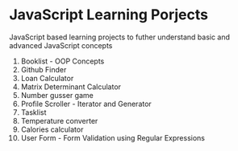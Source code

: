 # JavaScript Learning Porjects

JavaScript based learning projects to futher understand basic and advanced JavaScript concepts

1. Booklist - OOP Concepts
2. Github Finder
3. Loan Calculator
4. Matrix Determinant Calculator
5. Number gusser game
6. Profile Scroller - Iterator and Generator
7. Tasklist
8. Temperature converter
9. Calories calculator
10. User Form - Form Validation using Regular Expressions